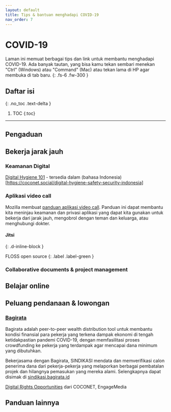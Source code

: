 ```yaml
---
layout: default
title: Tips & bantuan menghadapi COVID-19
nav_order: 7
---
```


# COVID-19

Laman ini memuat berbagai tips dan link untuk membantu menghadapi COVID-19. Ada banyak tautan, yang bisa kamu tekan sembari menekan "Ctrl" (Windows) atau "Command" (Mac) atau tekan lama di HP agar membuka di tab baru.
{: .fs-6 .fw-300 }

## Daftar isi
{: .no_toc .text-delta }

1. TOC
{:toc}

---

## Pengaduan



## Bekerja jarak jauh



### Keamanan Digital

[Digital Hygiene 101](https://coconet.social/digital-hygiene-safety-security/) - tersedia dalam (bahasa Indonesia)[https://coconet.social/digital-hygiene-safety-security-indonesia]

### Aplikasi video call

Mozilla membuat [panduan aplikasi video call](https://foundation.mozilla.org/en/privacynotincluded/categories/video-call-apps/). Panduan ini dapat membantu kita meninjau keamanan dan privasi aplikasi yang dapat kita gunakan untuk bekerja dari jarak jauh, mengobrol dengan teman dan keluarga, atau menghubungi dokter.

#### Jitsi
{: .d-inline-block }

FLOSS open source
{: .label .label-green }



### Collaborative documents &amp; project management




## Belajar online



## Peluang pendanaan &amp; lowongan

### [Bagirata](https://bagirata.id/)
Bagirata adalah peer-to-peer wealth distribution tool untuk membantu kondisi finansial para pekerja yang terkena dampak ekonomi di tengah ketidakpastian pandemi COVID-19, dengan memfasilitasi proses crowdfunding ke pekerja yang terdampak agar mencapai dana minimum yang dibutuhkan.

Bekerjasama dengan Bagirata, SINDIKASI mendata dan memverifikasi calon penerima dana dari pekerja-pekerja yang melaporkan berbagai pembatalan projek dan hilangnya pemasukan yang mereka alami. Selengkapnya dapat disimak di [sindikasi.bagirata.id](https://sindikasi.bagirata.id/)

[Digital Rights Opportunities](https://coconet.social/opportunities/) dari COCONET, EngageMedia

## Panduan lainnya
